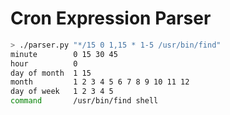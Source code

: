 # Cron Expression Parser

```bash
> ./parser.py "*/15 0 1,15 * 1-5 /usr/bin/find"  
minute        0 15 30 45
hour          0
day of month  1 15
month         1 2 3 4 5 6 7 8 9 10 11 12
day of week   1 2 3 4 5
command       /usr/bin/find shell
```
